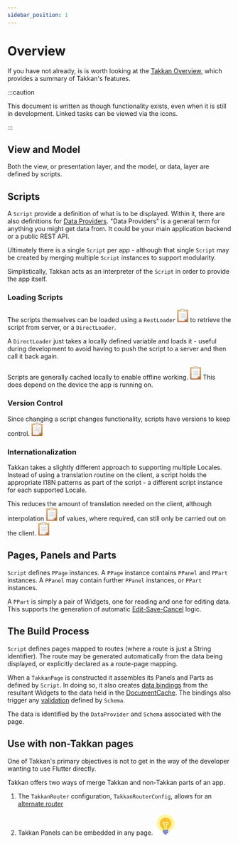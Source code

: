 ```yaml
---
sidebar_position: 1
---
```



# Overview

If you have not already, is is worth looking at the [Takkan Overview](../intro.md), which provides a summary of Takkan's features.

:::caution

This document is written as though functionality exists, even when it is still in development.  Linked tasks can be viewed via the icons. 

:::


## View and Model

Both the view, or presentation layer, and the model, or data, layer are defined by scripts.

## Scripts

A `Script` provide a definition of what is to be displayed.  Within it, there are also definitions for [Data Providers](data-providers.md).  "Data Providers" is a general term for anything you might get data from. It could be your main application backend or a public REST API.

Ultimately there is a single `Script` per app - although that single `Script` may be created by merging multiple `Script` instances to support modularity.

Simplistically, Takkan acts as an interpreter of the `Script` in order to provide the app itself.



### Loading Scripts

The scripts themselves can be loaded using a `RestLoader` [![task](../images/task.png)](https://gitlab.com/takkan/takkan_client/-/issues/78) to retrieve the script from server, or a `DirectLoader`.

A `DirectLoader` just takes a locally defined variable and loads it - useful during development to avoid having to push the script to a server and then call it back again.

Scripts are generally cached locally to enable offline working.  [![task](../images/task.png)](https://gitlab.com/takkan/takkan_client/-/issues/76) This does depend on the device the app is running on. 


### Version Control


Since changing a script changes functionality, scripts have versions to keep control.  [![task](../images/task.png)](https://gitlab.com/takkan/takkan_client/-/issues/74) 


### Internationalization

Takkan takes a slightly different approach to supporting multiple Locales. Instead of using a translation routine on the client, a script holds the appropriate I18N patterns as part of the script - a different script instance for each supported Locale.

This reduces the amount of translation needed on the client, although interpolation [![task](../images/task.png)](https://gitlab.com/takkan/takkan_client/-/issues/79) of values, where required, can still only be carried out on the client.  [![task](../images/task.png)](https://gitlab.com/takkan/takkan_client/-/issues/75) 

## Pages, Panels and Parts

`Script` defines `PPage` instances.  A `PPage` instance contains `PPanel` and `PPart` instances.  A `PPanel` may contain further `PPanel` instances, or `PPart` instances.

A `PPart` is simply a pair of Widgets, one for reading and one for editing data.  This supports the generation of automatic [Edit-Save-Cancel](edit-save-cancel.md) logic. 


## The Build Process

`Script` defines pages mapped to routes (where a route is just a String identifier).  The route may be generated automatically from the data being displayed, or explicitly declared as a route-page mapping.

When a `TakkanPage` is constructed it assembles its Panels and Parts as defined by `Script`.  In doing so, it also creates [data bindings](data-bindings.md) from the resultant Widgets to the data held in the [DocumentCache](document-cache.md).  The bindings also trigger any [validation](validation.md) defined by `Schema`.

The data is identified by the `DataProvider` and `Schema` associated with the page.  


## Use with non-Takkan pages

One of Takkan's primary objectives is not to get in the way of the developer wanting to use Flutter directly.

Takkan offers two ways of merge Takkan and non-Takkan parts of an app.


1. The `TakkanRouter` configuration, `TakkanRouterConfig`, allows for an [alternate router](partial-use.md#alternate-router) 

1. Takkan Panels can be embedded in any page.  [![task](../images/idea.svg)](https://gitlab.com/takkan/takkan_client/-/issues/77) 